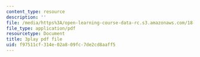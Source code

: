 ```yaml
---
content_type: resource
description: ''
file: /media/https%3A/open-learning-course-data-rc.s3.amazonaws.com/18-01sc-single-variable-calculus-fall-2010/f97511cf314e02a809fc7de2cd8aaff5_R9a_NHXrBcg.pdf
file_type: application/pdf
resourcetype: Document
title: 3play pdf file
uid: f97511cf-314e-02a8-09fc-7de2cd8aaff5
---
```


